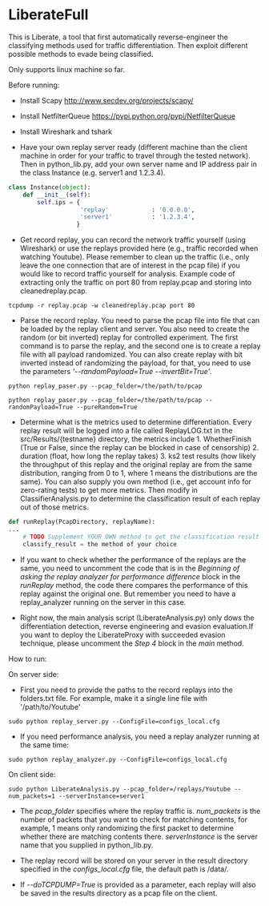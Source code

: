 # LiberateFull

This is Liberate, a tool that first automatically reverse-engineer the classifying methods used for traffic differentiation.
Then exploit different possible methods to evade being classified.

Only supports linux machine so far.

Before running:

* Install Scapy http://www.secdev.org/projects/scapy/

* Install NetfilterQueue https://pypi.python.org/pypi/NetfilterQueue

* Install Wireshark and tshark

* Have your own replay server ready (different machine than the client machine in order for your traffic to travel through the tested network). Then in python_lib.py, add your own server name and IP address pair in the class Instance (e.g. server1 and 1.2.3.4).


```python
class Instance(object):
    def __init__(self):
        self.ips = {
                    'replay'            : '0.0.0.0',
                    'server1'         	: '1.2.3.4',
                   }
```

* Get record replay, you can record the network traffic yourself (using Wireshark) or use the replays provided here (e.g., traffic recorded when watching Youtube). Please remember to clean up the traffic (i.e., only leave the one connection that are of interest in the pcap file) if you would like to record traffic yourself for analysis. Example code of extracting only the traffic on port 80 from replay.pcap and storing into cleanedreplay.pcap.
```
tcpdump -r replay.pcap -w cleanedreplay.pcap port 80
```

* Parse the record replay. You need to parse the pcap file into file that can be loaded by the replay client and server. You also need to create the random (or bit inverted) replay for controlled experiment.
The first command is to parse the replay, and the second one is to create a replay file with all payload randomized. You can also create replay with bit inverted instead of randomizing the payload, for that, you need to use the parameters *'--randomPayload=True --invertBit=True'*.
```
python replay_paser.py --pcap_folder=/the/path/to/pcap
```
```
python replay_paser.py --pcap_folder=/the/path/to/pcap --randomPayload=True --pureRandom=True
```

* Determine what is the metrics used to determine differentiation. Every replay result will be logged into a file called ReplayLOG.txt in the src/Results/{testname} directory, the metrics include 1. WhetherFinish (True or False, since the replay can be blocked in case of censorship) 2. duration (float, how long the replay takes) 3. ks2 test results (how likely the throughput of this replay and the original replay are from the same distribution, ranging from 0 to 1, where 1 means the distributions are the same). You can also supply you own method (i.e., get account info for zero-rating tests) to get more metrics. Then modify in ClassifierAnalysis.py to determine the classification result of each replay out of those metrics.

```python
def runReplay(PcapDirectory, replayName):
...
	# TODO Supplement YOUR OWN method to get the classification result here
	classify_result = the method of your choice
```
* If you want to check whether the performance of the replays are the same, you need to uncomment the code that is in the *Beginning of asking the replay analyzer for performance difference* block in the *runReplay* method, the code there compares the performance of this replay against the original one. But remember you need to have a replay_analyzer running on the server in this case.

* Right now, the main analysis script (LiberateAnalysis.py) only dows the differentiation detection, reverse engineering and evasion evaluation.If you want to deploy the LiberateProxy with succeeded evasion technique, please uncomment the *Step 4* block in the *main* method.

How to run:

On server side:

* First you need to provide the paths to the record replays into the folders.txt file. For example, make it a single line file with '/path/to/Youtube'

```
sudo python replay_server.py --ConfigFile=configs_local.cfg 
```

* If you need performance analysis, you need a replay analyzer running at the same time:

```
sudo python replay_analyzer.py --ConfigFile=configs_local.cfg 
```

On client side:
```
sudo python LiberateAnalysis.py --pcap_folder=/replays/Youtube --num_packets=1 --serverInstance=server1 
```

* The *pcap_folder* specifies where the replay traffic is. *num_packets* is the number of packets that you want to check for matching contents, for example, 1 means only randomizing the first packet to determine whether there are matching contents there. *serverInstance* is the server name that you supplied in python_lib.py.

* The replay record will be stored on your server in the result directory specified in the *configs_local.cfg* file, the default path is /data/.

* If *--doTCPDUMP=True* is provided as a parameter, each replay will also be saved in the results directory as a pcap file on the client.
